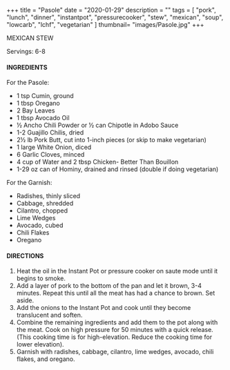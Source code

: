 +++
title = "Pasole"
date = "2020-01-29"
description = ""
tags = [
    "pork",
    "lunch",
    "dinner",
    "instantpot",
    "pressurecooker",
    "stew",
    "mexican",
    "soup",
    "lowcarb",
    "lchf",
    "vegetarian"
]
thumbnail= "images/Pasole.jpg"
+++

MEXICAN STEW 

Servings: 6-8 <!--more-->

#### INGREDIENTS 

For the Pasole: 

* 1 tsp Cumin, ground 
* 1 tbsp Oregano
* 2 Bay Leaves 
* 1 tbsp Avocado Oil 
* ½ Ancho Chili Powder or ½ can Chipotle in Adobo Sauce 
* 1-2 Guajillo Chilis, dried
* 2½ lb Pork Butt, cut into 1-inch pieces (or skip to make vegetarian) 
* 1 large White Onion, diced 
* 6 Garlic Cloves, minced 
* 4 cup of Water and 2 tbsp Chicken- Better Than Bouillon
* 1-29 oz can of Hominy, drained and rinsed (double if doing vegetarian) 

For the Garnish: 

* Radishes, thinly sliced
* Cabbage, shredded     
* Cilantro, chopped  
* Lime Wedges 
* Avocado, cubed 
* Chili Flakes 
* Oregano 
  
#### DIRECTIONS 

1. Heat the oil in the Instant Pot or pressure cooker on saute mode until it begins to smoke. 
2. Add a layer of pork to the bottom of the pan and let it brown, 3-4 minutes. Repeat this until all the meat has had a chance to brown. Set aside. 
3. Add the onions to the Instant Pot and cook until they become translucent and soften. 
4. Combine the remaining ingredients and add them to the pot along with the meat. Cook on high pressure for 50 minutes with a quick release. (This cooking time is for high-elevation. Reduce the cooking time for lower elevation). 
5. Garnish with radishes, cabbage, cilantro, lime wedges, avocado, chili flakes, and oregano.    

